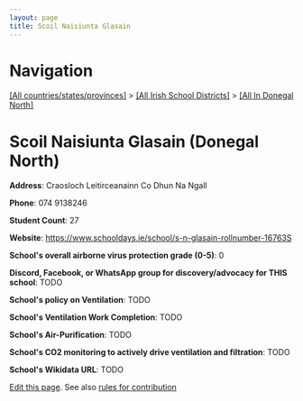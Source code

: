 ```yaml
---
layout: page
title: Scoil Naisiunta Glasain
---
```

# Navigation

[[All countries/states/provinces]](../../..) > [[All Irish School Districts]](../..) > [[All In Donegal North]](..)

# Scoil Naisiunta Glasain (Donegal North)

**Address**: Craosloch Leitirceanainn Co Dhun Na Ngall

**Phone**: 074 9138246

**Student Count**: 27

**Website**: <https://www.schooldays.ie/school/s-n-glasain-rollnumber-16763S>

**School's overall airborne virus protection grade (0-5)**: 0

**Discord, Facebook, or WhatsApp group for discovery/advocacy for THIS school**: TODO

**School's policy on Ventilation**: TODO

**School's Ventilation Work Completion**: TODO

**School's Air-Purification**: TODO

**School's CO2 monitoring to actively drive ventilation and filtration**: TODO

**School's Wikidata URL**: TODO


[Edit this page](https://github.com/ventilate-schools/Ireland/edit/main/./Donegal_North/Scoil_Naisiunta_Glasain.md). See also [rules for contribution](../../../contribution-rules/)